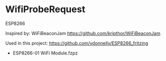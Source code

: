 # WifiProbeRequest
ESP8266

Inspired by:
WiFiBeaconJam
https://github.com/kripthor/WiFiBeaconJam

Used in this project:
https://github.com/ydonnelly/ESP8266_fritzing
- ESP8266-01 WiFi Module.fzpz
